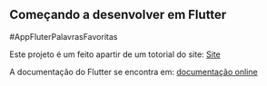 ## Começando a desenvolver em Flutter

#AppFluterPalavrasFavoritas

Este projeto é um  feito apartir de um totorial do site:
[Site](https://codelabs.developers.google.com/)

A documentação do Flutter se encontra em:
[documentação online](https://docs.flutter.dev/)

